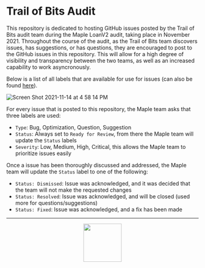 # Trail of Bits Audit
This repository is dedicated to hosting GitHub issues posted by the Trail of Bits audit team during the Maple LoanV2 audit, taking place in November 2021. Throughout the course of the audit, as the Trail of Bits team discovers issues, has suggestions, or has questions, they are encouraged to post to the GitHub issues in this repository. This will allow for a high degree of visibility and transparency between the two teams, as well as an increased capability to work asyncronously.

Below is a list of all labels that are available for use for issues (can also be found [here](https://github.com/maple-labs/trail-of-bits-audit/labels)). 

![Screen Shot 2021-11-14 at 4 58 14 PM](https://user-images.githubusercontent.com/44272939/141700222-e69ead8b-e618-485c-87e2-fdd6521d4256.png)

For every issue that is posted to this repository, the Maple team asks that three labels are used:
* `Type`: Bug, Optimization, Question, Suggestion
* `Status`: Always set to `Ready for Review`, from there the Maple team will update the `Status` labels
* `Severity`: Low, Medium, High, Critical, this allows the Maple team to prioritize issues easily

Once a issue has been thoroughly discussed and addressed, the Maple team will update the `Status` label to one of the following:
* `Status: Dismissed`: Issue was acknowledged, and it was decided that the team will not make the requested changes
* `Status: Resolved`: Issue was acknowledged, and will be closed (used more for questions/suggestions)
* `Status: Fixed`: Issue was acknowledged, and a fix has been made

---

<p align="center">
  <img src="https://user-images.githubusercontent.com/44272939/116272804-33e78d00-a74f-11eb-97ab-77b7e13dc663.png" height="100" />
</p>
